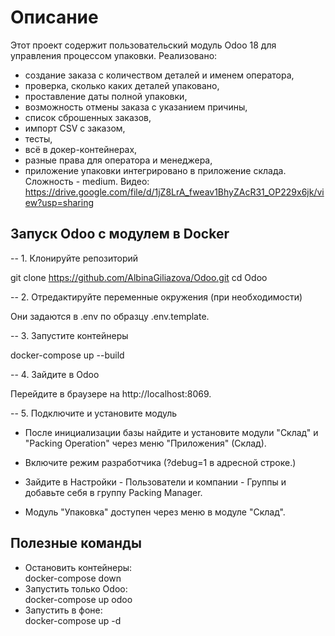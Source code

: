 # Описание

Этот проект содержит пользовательский модуль Odoo 18 для управления процессом упаковки. Реализовано:
- создание заказа с количеством деталей и именем оператора,
- проверка, сколько каких деталей упаковано,
- проставление даты полной упаковки,
- возможность отмены заказа с указанием причины,
- список сброшенных заказов,
- импорт CSV с заказом,
- тесты,
- всё в докер-контейнерах,
- разные права для оператора и менеджера,
- приложение упаковки интегрировано в приложение склада.
Сложность - medium.
Видео: https://drive.google.com/file/d/1jZ8LrA_fweav1BhyZAcR31_OP229x6jk/view?usp=sharing

## Запуск Odoo с модулем в Docker

-- 1. Клонируйте репозиторий

git clone https://github.com/AlbinaGiliazova/Odoo.git
cd Odoo


-- 2. Отредактируйте переменные окружения (при необходимости)

Они задаются в .env по образцу .env.template.

-- 3. Запустите контейнеры

docker-compose up --build


-- 4. Зайдите в Odoo

Перейдите в браузере на http://localhost:8069.

-- 5. Подключите и установите модуль

- После инициализации базы найдите и установите модули "Склад" и "Packing Operation" через меню "Приложения" (Склад).

- Включите режим разработчика (?debug=1 в адресной строке.)

- Зайдите в Настройки - Пользователи и компании - Группы и добавьте себя в группу Packing Manager.

- Модуль "Упаковка" доступен через меню в модуле "Склад".

## Полезные команды

- Остановить контейнеры:  
  docker-compose down
- Запустить только Odoo:  
  docker-compose up odoo
- Запустить в фоне:  
  docker-compose up -d